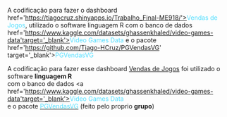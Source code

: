 A codificação para fazer o dashboard <a>href='https://tiagocruz.shinyapps.io/Trabalho_Final-ME918/'><font color='#52deff'>Vendas de Jogos</font></a>, utilizado o software linguagem R com o banco de dados <a> href='https://www.kaggle.com/datasets/ghassenkhaled/video-games-data'target='_blank'><font color='#52deff'>Video Games Data</font></a> e o pacote <a>href='https://github.com/Tiago-HCruz/PGVendasVG' target='_blank'><font color='#52deff'>PGVendasVG</font></a>

A codificação para fazer esse dashboard <a href='https://tiagocruz.shinyapps.io/Trabalho_Final-ME918/'>Vendas de Jogos</a>
                        foi utilizado o software <b>linguagem R</b> <br>
                        com o banco de dados <a href='https://www.kaggle.com/datasets/ghassenkhaled/video-games-data'target='_blank'><font color='#52deff'>Video Games Data</font></a><br>
                        e o pacote <a href='https://github.com/Tiago-HCruz/PGVendasVG' target='_blank'><font color='#52deff'>PGVendasVG</font></a> 
                        (feito pelo proprio <b>grupo</b>)

